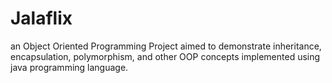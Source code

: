# Jalaflix
an Object Oriented Programming Project aimed to demonstrate inheritance, encapsulation, polymorphism, and other OOP concepts implemented using java programming language.
